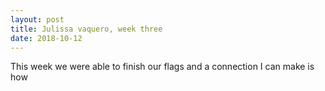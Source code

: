 ```yaml
---
layout: post
title: Julissa vaquero, week three
date: 2018-10-12
---
```


This week we were able to finish our flags and a connection I can make is how 
